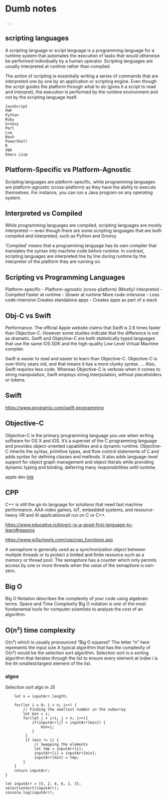 # Dumb notes 
.
.
.
## scripting languages
A scripting language or script language is a programming language for a runtime system that automates the execution of tasks that would otherwise be performed individually by a human operator. Scripting languages are usually interpreted at runtime rather than compiled.

The action of scripting is essentially writing a series of commands that are interpreted one by one by an application or scripting engine. Even though the script guides the platform through what to do (gives it a script to read and interpret), the execution is performed by the runtime environment and not by the scripting language itself.

```
JavaScript
PHP
Python
Ruby
Groovy
Perl
Lua
Bash
PowerShell
R
VBA
Emacs Lisp
```

## Platform-Specific vs Platform-Agnostic
Scripting languages are platform-specific, while programming languages are platform-agnostic (cross-platform) as they have the ability to execute themselves. For instance, you can run a Java program on any operating system.

## Interpreted vs Compiled
While programming languages are compiled, scripting languages are mostly interpreted — even though there are some scripting languages that are both compiled and interpreted, such as Python and Groovy.

‘Compiled’ means that a programming language has its own compiler that translates the syntax into machine code before runtime. In contrast, scripting languages are interpreted line by line during runtime by the interpreter of the platform they are running on.

## Scripting vs Programming Languages
Platform-specific - 	Platform-agnostic (cross-platform)
(Mostly) interpreted - 	Compiled
Faster at runtime -	Slower at runtime
More code-intensive -	Less code-intensive
Creates standalone apps -	Creates apps as part of a stack



## Obj-C vs Swift
Performance. The official Apple website claims that Swift is 2.6 times faster than Objective-C. However some studies indicate that the difference is not as dramatic. Swift and Objective-C are both statistically typed languages that use the same iOS SDK and the high-quality Low Level Virtual Machine compiler.

Swift is easier to read and easier to learn than Objective-C. Objective-C is over thirty years old, and that means it has a more clunky syntax. ... Also, Swift requires less code. Whereas Objective-C is verbose when it comes to string manipulation, Swift employs string interpolation, without placeholders or tokens.

## Swift

https://www.programiz.com/swift-programming



## Objective-C

Objective-C is the primary programming language you use when writing software for OS X and iOS. It’s a superset of the C programming language and provides object-oriented capabilities and a dynamic runtime. Objective-C inherits the syntax, primitive types, and flow control statements of C and adds syntax for defining classes and methods. It also adds language-level support for object graph management and object literals while providing dynamic typing and binding, deferring many responsibilities until runtime.

apple dev [link](https://developer.apple.com/library/archive/documentation/Cocoa/Conceptual/ProgrammingWithObjectiveC/Introduction/Introduction.html)


## CPP

C++ is still the go-to language for solutions that need fast machine performance. AAA video games, IoT, embedded systems, and resource-heavy VR and AI applications all run on C or C++.

https://www.educative.io/blog/c-is-a-good-first-language-to-learn#reasons

https://www.w3schools.com/cpp/cpp_functions.asp

A semaphore is generally used as a synchronization object between multiple threads or to protect a limited and finite resource such as a memory or thread pool. The semaphore has a counter which only permits access by one or more threads when the value of the semaphore is non-zero.



## Big O
Big O Notation describes the complexity of your code using algebraic terms.
Space and Time Complexity
Big O notation is one of the most fundamental tools for computer scientists to analyze the cost of an algorithm.

## O(n²) time complexity
O(n²) which is usually pronounced “Big O squared”
The letter “n” here represents the input size
A typical algorithm that has the complexity of O(n²) would be the selection sort algorithm. Selection sort is a sorting algorithm that iterates through the list to ensure every element at index i is the ith smallest/largest element of the list. 

### algos
Selection sort algo
in JS
```function selectionSort(inputArr) { 
    let n = inputArr.length;
        
    for(let i = 0; i < n; i++) {
        // Finding the smallest number in the subarray
        let min = i;
        for(let j = i+1; j < n; j++){
            if(inputArr[j] < inputArr[min]) {
                min=j; 
            }
         }
         if (min != i) {
             // Swapping the elements
             let tmp = inputArr[i]; 
             inputArr[i] = inputArr[min];
             inputArr[min] = tmp;      
        }
    }
    return inputArr;
}
```
```
let inputArr = [5, 2, 4, 6, 1, 3];
selectionSort(inputArr);
console.log(inputArr);
```


